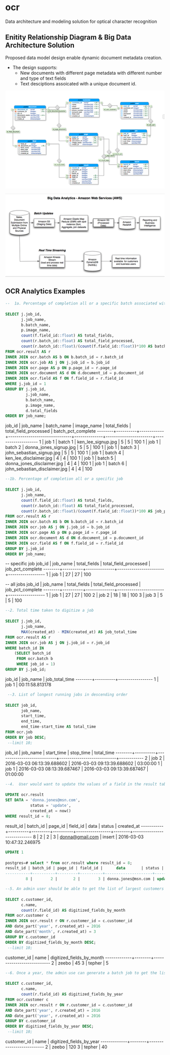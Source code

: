 # ocr

Data architecture and modeling solution for optical character recognition


## Enitity Relationship Diagram & Big Data Architecture Solution

Proposed data model design enable dynamic document metadata creation. 
* The design supports: 
  * New documents with different page metadata with different number and type of text fields 
  * Text desciptions assoicated with a unique document id.

![OCR entity relationship diagram](https://github.com/kennylim/ocr/blob/master/diagram/ocr_entity_relationship_diagram.png)

![Big Data Architecture](https://github.com/kennylim/ocr/blob/master/diagram/big_data_architecture.png)

## OCR Analytics Examples

```sql
--  1a. Percentage of completion all or a specific batch associated with a job

SELECT j.job_id,
       j.job_name,
       b.batch_name,
       p.image_name,
       count(f.field_id::float) AS total_fields,
       count(r.batch_id::float) AS total_field_processed,
       count(r.batch_id::float)/(count(f.field_id::float))*100 AS batch_pct_complete
FROM ocr.result AS r
INNER JOIN ocr.batch AS b ON b.batch_id = r.batch_id
INNER JOIN ocr.job AS j ON j.job_id = b.job_id
INNER JOIN ocr.page AS p ON p.page_id = r.page_id
INNER JOIN ocr.document AS d ON d.document_id = p.document_id
INNER JOIN ocr.field AS f ON f.field_id = r.field_id
WHERE j.job_id = 1
GROUP BY j.job_id,
         j.job_name,
         b.batch_name,
         p.image_name,
         d.total_fields
ORDER BY job_name;
```


 job_id | job_name | batch_name |          image_name           | total_fields | total_field_processed | batch_pct_complete
--------+----------+------------+-------------------------------+--------------+-----------------------+--------------------
      1 | job 1    | batch 1    | ken_lee_signup.jpg            |            5 |                     5 |                100
      1 | job 1    | batch 2    | donna_jones_signup.jpg        |            5 |                     5 |                100
      1 | job 1    | batch 3    | john_sebastian_signup.jpg     |            5 |                     5 |                100
      1 | job 1    | batch 4    | ken_lee_disclaimer.jpg        |            4 |                     4 |                100
      1 | job 1    | batch 5    | donna_jones_disclaimer.jpg    |            4 |                     4 |                100
      1 | job 1    | batch 6    | john_sebastian_disclaimer.jpg |            4 |                     4 |                100


```sql
--1b. Percentage of completion all or a specific job

SELECT j.job_id,
       j.job_name,
       count(f.field_id::float) AS total_fields,
       count(r.batch_id::float) AS total_field_processed,
       count(r.batch_id::float)/(count(f.field_id::float))*100 AS job_pct_complete
FROM ocr.result AS r
INNER JOIN ocr.batch AS b ON b.batch_id = r.batch_id
INNER JOIN ocr.job AS j ON j.job_id = b.job_id
INNER JOIN ocr.page AS p ON p.page_id = r.page_id
INNER JOIN ocr.document AS d ON d.document_id = p.document_id
INNER JOIN ocr.field AS f ON f.field_id = r.field_id
GROUP BY j.job_id
ORDER BY job_name;
```

-- specific job
 job_id | job_name | total_fields | total_field_processed | job_pct_complete
--------+----------+--------------+-----------------------+------------------
      1 | job 1    |           27 |                    27 |              100

-- all jobs
 job_id | job_name | total_fields | total_field_processed | job_pct_complete
--------+----------+--------------+-----------------------+------------------
      1 | job 1    |           27 |                    27 |              100
      2 | job 2    |           18 |                    18 |              100
      3 | job 3    |            5 |                     5 |              100

```sql
--2. Total time taken to digitize a job

SELECT j.job_id,
       j.job_name,
       MAX(created_at) - MIN(created_at) AS job_total_time
FROM ocr.result AS r
INNER JOIN ocr.job AS j ON j.job_id = r.job_id
WHERE batch_id IN
    (SELECT batch_id
     FROM ocr.batch b
     WHERE job_id = 1)
GROUP BY j.job_id;
```
 job_id | job_name | job_total_time
--------+----------+-----------------
      1 | job 1    | 00:11:58.813178
      

```sql
 --3. List of longest running jobs in descending order

SELECT job_id,
       job_name,
       start_time,
       end_time,
       end_time-start_time AS total_time
FROM ocr.job
ORDER BY job DESC;
 --limit 10;
```


job_id | job_name |         start_time         |         stop_time          | total_time
--------+----------+----------------------------+----------------------------+------------
      2 | job 2    | 2016-03-03 06:13:39.688602 | 2016-03-03 09:13:39.688602 | 03:00:00
      1 | job 1    | 2016-03-03 08:13:39.687467 | 2016-03-03 09:13:39.687467 | 01:00:00

```sql
--4.  User would want to update the values of a field in the result table.

UPDATE ocr.result
SET DATA = 'donna.jones@msn.com',
           status = 'update',
           created_at = now()
WHERE result_id = 8;
```


 result_id | batch_id | page_id | field_id |      data       | status |         created_at
-----------+----------+---------+----------+-----------------+--------+----------------------------
         8 |        2 |       2 |        3 | donna@gmail.com | insert | 2016-03-03 10:47:32.246975


```sql
UPDATE 1

postgres=# select * from ocr.result where result_id = 8;
result_id | batch_id | page_id | field_id |      data       | status |         created_at
-----------+----------+---------+----------+---------------------+--------+---------------------------
         8 |        2 |       2 |        3 | donna.jones@msn.com | update | 2016-03-03 10:52:57.21066

```

```sql
--5. An admin user should be able to get the list of largest customers (in terms of fields digitized) for a month.

SELECT c.customer_id,
       c.name,
       count(r.field_id) AS digitized_fields_by_month
FROM ocr.customer c
INNER JOIN ocr.result r ON r.customer_id = c.customer_id
AND date_part('year', r.created_at) = 2016
AND date_part('month', r.created_at) = 3
GROUP BY c.customer_id
ORDER BY digitized_fields_by_month DESC;
 --limit 10;
```
 customer_id |  name  | digitized_fields_by_month
-------------+--------+---------------------------
           2 | zeebo  |                        45
           3 | tepher |                         5

```sql
--6. Once a year, the admin use can generate a batch job to get the list of top customers in terms of digitization for the whole year

SELECT c.customer_id,
       c.name,
       count(r.field_id) AS digitized_fields_by_year
FROM ocr.customer c
INNER JOIN ocr.result r ON r.customer_id = c.customer_id
AND date_part('year', r.created_at) = 2016
AND date_part('year', r.created_at) = 2016
GROUP BY c.customer_id
ORDER BY digitized_fields_by_year DESC;
 --limit 10;
```

 customer_id |  name  | digitized_fields_by_year
-------------+--------+--------------------------
           2 | zeebo  |                       120
           3 | tepher |                        40








```


